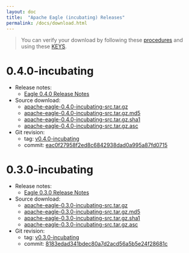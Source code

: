 ```yaml
---
layout: doc
title:  "Apache Eagle (incubating) Releases" 
permalink: /docs/download.html
---
```


> You can verify your download by following these [procedures](https://www.apache.org/info/verification.html) and using these [KEYS](https://dist.apache.org/repos/dist/release/incubator/eagle/KEYS).

# 0.4.0-incubating
* Release notes: 
	* [Eagle 0.4.0 Release Notes](https://git-wip-us.apache.org/repos/asf?p=incubator-eagle.git;a=blob_plain;f=CHANGELOG.txt;hb=refs/tags/v0.4.0-incubating)
* Source download: 
	* [apache-eagle-0.4.0-incubating-src.tar.gz](http://www.apache.org/dyn/closer.cgi?path=/incubator/eagle/apache-eagle-0.4.0-incubating)
	* [apache-eagle-0.4.0-incubating-src.tar.gz.md5](https://dist.apache.org/repos/dist/release/incubator/eagle/apache-eagle-0.4.0-incubating/apache-eagle-0.4.0-incubating-src.tar.gz.md5)
	* [apache-eagle-0.4.0-incubating-src.tar.gz.sha1](https://dist.apache.org/repos/dist/release/incubator/eagle/apache-eagle-0.4.0-incubating/apache-eagle-0.4.0-incubating-src.tar.gz.sha1)
	* [apache-eagle-0.4.0-incubating-src.tar.gz.asc](https://dist.apache.org/repos/dist/release/incubator/eagle/apache-eagle-0.4.0-incubating/apache-eagle-0.4.0-incubating-src.tar.gz.asc)
* Git revision: 
	* tag: [v0.4.0-incubating](https://git-wip-us.apache.org/repos/asf?p=incubator-eagle.git;a=commit;h=refs/tags/v0.4.0-incubating)
	* commit: [eac0f27958f2ed8c6842938dad0a995a87fd0715](https://git-wip-us.apache.org/repos/asf?p=incubator-eagle.git;a=commit;h=eac0f27958f2ed8c6842938dad0a995a87fd0715)

# 0.3.0-incubating

* Release notes: 
	* [Eagle 0.3.0 Release Notes](https://git-wip-us.apache.org/repos/asf?p=incubator-eagle.git;a=blob_plain;f=CHANGELOG.txt;hb=refs/heads/branch-0.3)
* Source download: 
	* [apache-eagle-0.3.0-incubating-src.tar.gz](http://www.apache.org/dyn/closer.cgi?path=/incubator/eagle/apache-eagle-0.3.0-incubating)
	* [apache-eagle-0.3.0-incubating-src.tar.gz.md5](https://dist.apache.org/repos/dist/release/incubator/eagle/apache-eagle-0.3.0-incubating/apache-eagle-0.3.0-incubating-src.tar.gz.md5)
	* [apache-eagle-0.3.0-incubating-src.tar.gz.sha1](https://dist.apache.org/repos/dist/release/incubator/eagle/apache-eagle-0.3.0-incubating/apache-eagle-0.3.0-incubating-src.tar.gz.sha1)
	* [apache-eagle-0.3.0-incubating-src.tar.gz.asc](https://dist.apache.org/repos/dist/release/incubator/eagle/apache-eagle-0.3.0-incubating/apache-eagle-0.3.0-incubating-src.tar.gz.asc)
* Git revision: 
	* tag: [v0.3.0-incubating](https://git-wip-us.apache.org/repos/asf?p=incubator-eagle.git;a=commit;h=refs/tags/v0.3.0-incubating)
	* commit: [8183edad341bdec80a7d2acd56a5b5e24f28681c](https://git-wip-us.apache.org/repos/asf?p=incubator-eagle.git;a=commit;h=8183edad341bdec80a7d2acd56a5b5e24f28681c)
